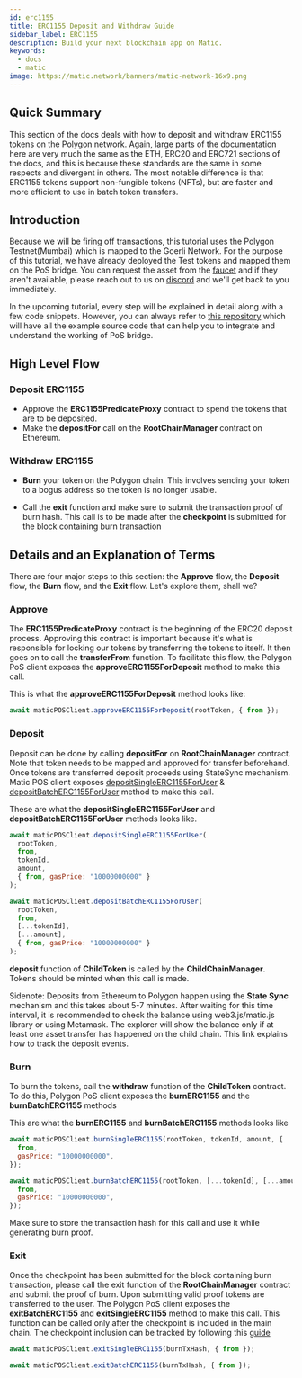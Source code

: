 ```yaml
---
id: erc1155
title: ERC1155 Deposit and Withdraw Guide
sidebar_label: ERC1155
description: Build your next blockchain app on Matic.
keywords:
  - docs
  - matic
image: https://matic.network/banners/matic-network-16x9.png
---
```


## Quick Summary

This section of the docs deals with how to deposit and withdraw ERC1155 tokens on the Polygon network. Again, large parts of the documentation here are very much the same as the ETH, ERC20 and ERC721 sections of the docs, and this is because these standards are the same in some respects and divergent in others. The most notable difference is that ERC1155 tokens support non-fungible tokens (NFTs), but are faster and more efficient to use in batch token transfers.

## Introduction

Because we will be firing off transactions, this tutorial uses the Polygon Testnet(Mumbai) which is mapped to the Goerli Network. For the purpose of this tutorial, we have already deployed the Test tokens and mapped them on the PoS bridge. You can request the asset from the [faucet](https://faucet.matic.network/) and if they aren't available, please reach out to us on [discord](https://discord.com/invite/er6QVj) and we'll get back to you immediately.

In the upcoming tutorial, every step will be explained in detail along with a few code snippets. However, you can always refer to [this repository](https://github.com/maticnetwork/matic.js/tree/v2.0.2/examples/POS-client) which will have all the example source code that can help you to integrate and understand the working of PoS bridge.

## High Level Flow

### Deposit ERC1155

- Approve the **ERC1155PredicateProxy** contract to spend the tokens that are to be deposited.
- Make the **depositFor** call on the **RootChainManager** contract on Ethereum.

### Withdraw ERC1155

- **Burn** your token on the Polygon chain. This involves sending your token to a bogus address so the token is no longer usable. 

- Call the **exit** function and make sure to submit the transaction proof of burn hash. This call is to be made after the **checkpoint** is submitted for the block containing burn transaction 

## Details and an Explanation of Terms

There are four major steps to this section: the **Approve** flow, the **Deposit** flow, the **Burn** flow, and the **Exit** flow. Let's explore them, shall we?

### Approve

The **ERC1155PredicateProxy** contract is the beginning of the ERC20 deposit process. Approving this contract is important because it's what is responsible for locking our tokens by transferring the tokens to itself. It then goes on to call the **transferFrom** function. To facilitate this flow, the Polygon PoS client exposes the **approveERC1155ForDeposit** method to make this call.

This is what the **approveERC1155ForDeposit** method looks like:

```jsx
await maticPOSClient.approveERC1155ForDeposit(rootToken, { from });
```

### Deposit

Deposit can be done by calling **depositFor** on **RootChainManager** contract. Note that token needs to be mapped and approved for transfer beforehand. Once tokens are transferred deposit proceeds using StateSync mechanism. Matic POS client exposes [depositSingleERC1155ForUser](https://github.com/maticnetwork/matic.js/blob/4bf4fa9438d56c9b5c282f456aa2c24f6ff6083d/src/index.ts#L245) & [depositBatchERC1155ForUser](https://github.com/maticnetwork/matic.js/blob/4bf4fa9438d56c9b5c282f456aa2c24f6ff6083d/src/index.ts#L259) method to make this call.

These are what the **depositSingleERC1155ForUser** and **depositBatchERC1155ForUser** methods looks like.

```jsx
await maticPOSClient.depositSingleERC1155ForUser(
  rootToken,
  from,
  tokenId,
  amount,
  { from, gasPrice: "10000000000" }
);
```

```jsx
await maticPOSClient.depositBatchERC1155ForUser(
  rootToken,
  from,
  [...tokenId],
  [...amount],
  { from, gasPrice: "10000000000" }
);
```

**deposit** function of **ChildToken** is called by the **ChildChainManager**. Tokens should be minted when this call is made.

Sidenote: Deposits from Ethereum to Polygon happen using the **State Sync** mechanism and this takes about 5-7 minutes. After waiting for this time interval, it is recommended to check the balance using web3.js/matic.js library or using Metamask. The explorer will show the balance only if at least one asset transfer has happened on the child chain. This link explains how to track the deposit events.

### Burn

To burn the tokens, call the **withdraw** function of the **ChildToken** contract. To do this, Polygon PoS client exposes the **burnERC1155** and the **burnBatchERC1155** methods

This are what the **burnERC1155** and **burnBatchERC1155** methods looks like

```jsx
await maticPOSClient.burnSingleERC1155(rootToken, tokenId, amount, {
  from,
  gasPrice: "10000000000",
});
```

```jsx
await maticPOSClient.burnBatchERC1155(rootToken, [...tokenId], [...amount], {
  from,
  gasPrice: "10000000000",
});
```

Make sure to store the transaction hash for this call and use it while generating burn proof.

### Exit

Once the checkpoint has been submitted for the block containing burn transaction, please call the exit function of the **RootChainManager** contract and submit the proof of burn. Upon submitting valid proof tokens are transferred to the user. The Polygon PoS client exposes the **exitBatchERC1155** and **exitSingleERC1155** method to make this call. This function can be called only after the checkpoint is included in the main chain. The checkpoint inclusion can be tracked by following this [guide](https://docs.matic.network/docs/develop/ethereum-matic/pos/deposit-withdraw-event-pos/#checkpoint-events)

```jsx
await maticPOSClient.exitSingleERC1155(burnTxHash, { from });
```

```jsx
await maticPOSClient.exitBatchERC1155(burnTxHash, { from });
```
